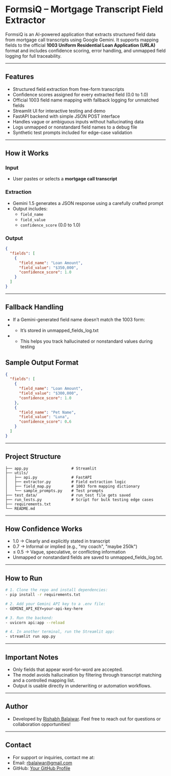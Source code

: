 # FormsiQ – Mortgage Transcript Field Extractor

FormsiQ is an AI-powered application that extracts structured field data from mortgage call transcripts using Google Gemini. It supports mapping fields to the official **1003 Uniform Residential Loan Application (URLA)** format and includes confidence scoring, error handling, and unmapped field logging for full traceability.

---

## Features

- Structured field extraction from free-form transcripts
- Confidence scores assigned for every extracted field (0.0 to 1.0)
- Official 1003 field name mapping with fallback logging for unmatched fields
- Streamlit UI for interactive testing and demo
- FastAPI backend with simple JSON POST interface
- Handles vague or ambiguous inputs without hallucinating data
- Logs unmapped or nonstandard field names to a debug file
- Synthetic test prompts included for edge-case validation

---

## How it Works

### Input

- User pastes or selects a **mortgage call transcript**

### Extraction

- Gemini 1.5 generates a JSON response using a carefully crafted prompt
- Output includes:
  - `field_name`
  - `field_value`
  - `confidence_score` (0.0 to 1.0)

### Output

```json
{
  "fields": [
    {
      "field_name": "Loan Amount",
      "field_value": "$350,000",
      "confidence_score": 1.0
    }
  ]
}
```

---

## Fallback Handling

- If a Gemini-generated field name doesn’t match the 1003 form:
- - It’s stored in unmapped_fields_log.txt
- - This helps you track hallucinated or nonstandard values during testing


## Sample Output Format

```json
{
  "fields": [
    {
      "field_name": "Loan Amount",
      "field_value": "$300,000",
      "confidence_score": 1.0
    },
    {
      "field_name": "Pet Name",
      "field_value": "Luna",
      "confidence_score": 0.6
    }
  ]
}
```
---

## Project Structure

```
├── app.py                   # Streamlit 
├── utils/
│   ├── api.py               # FastAPI 
│   ├── extractor.py         # Field extraction logic
│   ├── field_map.py         # 1003 form mapping dictionary
│   └── sample_prompts.py    # Test prompts
├── test_data/               # run_test file gets saved
├── run_tests.py             # Script for bulk testing edge cases
├── requirements.txt
└── README.md

```
---

## How Confidence Works

- 1.0 → Clearly and explicitly stated in transcript
- 0.7 → Informal or implied (e.g., "my coach", "maybe 250k")
- ≤ 0.5 → Vague, speculative, or conflicting information
- Unmapped or nonstandard fields are saved to unmapped_fields_log.txt.

---

## How to Run

```bash
# 1. Clone the repo and install dependencies:
- pip install -r requirements.txt

# 2. Add your Gemini API key to a .env file:
- GEMINI_API_KEY=your-api-key-here

# 3. Run the backend:
- uvicorn api:app --reload

# 4. In another terminal, run the Streamlit app:
- streamlit run app.py

```
---

## Important Notes

- Only fields that appear word-for-word are accepted.
- The model avoids hallucination by filtering through transcript matching and a controlled mapping list.
- Output is usable directly in underwriting or automation workflows.

---

## Author

- Developed by [Rishabh Balaiwar](https://github.com/rishabh15b). Feel free to reach out for questions or collaboration opportunities!

---

## Contact

- For support or inquiries, contact me at:
- Email: <rbalaiwar@gmail.com>
- GitHub: [Your GitHub Profile](https://github.com/rishabh15b)
